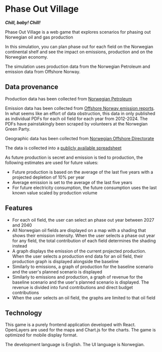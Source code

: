 # Phase Out Village

_**Chill, baby! Chill!**_

Phase Out Village is a web game that explores scenarios for phasing out Norwegian oil and gas production

In this simulation, you can plan phase out for each field on the Norwegian continental shelf and see the impact on
emissions, production and on the Norwegian economy.

The simulation uses production data from the Norwegian Petroleum and emission data from Offshore Norway.

## Data provenance

Production data has been collected from [Norwegian Petroleum](https://www.norskpetroleum.no/fakta/felt/aasta-hansteen/)

Emission data has been collected
from [Offshore Norway emission reports](https://www.offshorenorge.no/faginnhold/rapporter/klima-og-miljo/feltspesifikke-utslipp/).
In what seems like an effort of data obstruction, this data in only published as individual PDFs for each oil field for
each year from 2012-2024.
The PDFs have painstakingly been scraped by volunteers at the Norwegian Green Party.

Geographic data has been collected from [Norwegian Offshore Directorate](https://factmaps.sodir.no/)

The data is collected into a [publicly available spreadsheet](https://docs.google.com/spreadsheets/d/1mHusVg0hu4YWcPycictRjjP3GAPjN1yC2V0eTaLupgo/edit?gid=0#gid=0)

As future production is secret and emission is tied to production, the following estimates are used for future values:

- Future production is based on the average of the last five years with a projected depletion of 10% per year
- Average emission is set to the average of the last five years
- For future electricity consumption, the future consumption uses the last known value scaled by production volume


## Features

- For each oil field, the user can select an phase out year between 2027 and 2040
- All Norwegian oil fields are displayed on a map with a shading that shows their emission intensity. When the user
  selects a phase out year for any field, the total contribution of each field determines the shading instead
- A graph displays the emission of the current projected production. When the user selects a production end data for an
  oil field, their production graph is displayed alongside the baseline
- Similarly to emissions, a graph of production for the baseline scenario and the user's planned scenario is displayed
- Similarly to emissions and production, a graph of revenue for the baseline scenario and the user's planned scenario is
  displayed. The revenue is divided into fund contributions and direct budget contributions
- When the user selects an oil field, the graphs are limited to that oil field

## Technology

This game is a purely frontend application developed with React. OpenLayers are used for the maps and Chart.js for the
charts. The game is optimized for mobile display format.

The development language is English. The UI language is Norwegian.
